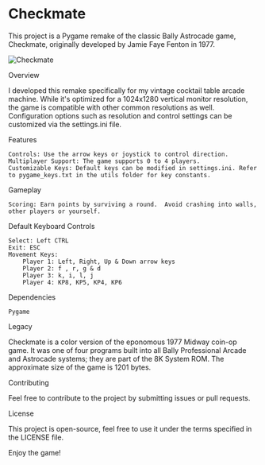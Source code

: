 # Checkmate
This project is a Pygame remake of the classic Bally Astrocade game, Checkmate, originally developed by Jamie Faye Fenton in 1977.

![Checkmate](https://github.com/rdagger/Checkmate/assets/106355/51c9888e-41da-48c7-90b4-bda0397eb4e2)


Overview

I developed this remake specifically for my vintage cocktail table arcade machine. While it's optimized for a 1024x1280 vertical monitor resolution, the game is compatible with other common resolutions as well. Configuration options such as resolution and control settings can be customized via the settings.ini file.

Features

    Controls: Use the arrow keys or joystick to control direction.
    Multiplayer Support: The game supports 0 to 4 players.
    Customizable Keys: Default keys can be modified in settings.ini. Refer to pygame_keys.txt in the utils folder for key constants.

Gameplay

    Scoring: Earn points by surviving a round.  Avoid crashing into walls, other players or yourself.

Default Keyboard Controls

    Select: Left CTRL
	Exit: ESC
    Movement Keys:
        Player 1: Left, Right, Up & Down arrow keys
        Player 2: f , r, g & d
		Player 3: k, i, l, j
		Player 4: KP8, KP5, KP4, KP6


Dependencies

    Pygame

Legacy

Checkmate is a color version of the eponomous 1977 Midway coin-op game. It was one of four programs built into all Bally Professional Arcade and Astrocade systems; they are part of the 8K System ROM. The approximate size of the game is 1201 bytes.

Contributing

Feel free to contribute to the project by submitting issues or pull requests.

License

This project is open-source, feel free to use it under the terms specified in the LICENSE file.

Enjoy the game!

